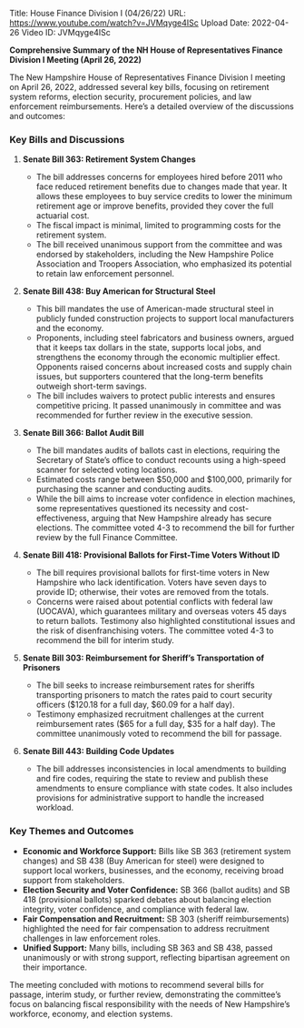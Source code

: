 Title: House Finance Division I (04/26/22)
URL: https://www.youtube.com/watch?v=JVMqyge4ISc
Upload Date: 2022-04-26
Video ID: JVMqyge4ISc

**Comprehensive Summary of the NH House of Representatives Finance Division I Meeting (April 26, 2022)**

The New Hampshire House of Representatives Finance Division I meeting on April 26, 2022, addressed several key bills, focusing on retirement system reforms, election security, procurement policies, and law enforcement reimbursements. Here’s a detailed overview of the discussions and outcomes:

### **Key Bills and Discussions**

1. **Senate Bill 363: Retirement System Changes**  
   - The bill addresses concerns for employees hired before 2011 who face reduced retirement benefits due to changes made that year. It allows these employees to buy service credits to lower the minimum retirement age or improve benefits, provided they cover the full actuarial cost.  
   - The fiscal impact is minimal, limited to programming costs for the retirement system.  
   - The bill received unanimous support from the committee and was endorsed by stakeholders, including the New Hampshire Police Association and Troopers Association, who emphasized its potential to retain law enforcement personnel.  

2. **Senate Bill 438: Buy American for Structural Steel**  
   - This bill mandates the use of American-made structural steel in publicly funded construction projects to support local manufacturers and the economy.  
   - Proponents, including steel fabricators and business owners, argued that it keeps tax dollars in the state, supports local jobs, and strengthens the economy through the economic multiplier effect. Opponents raised concerns about increased costs and supply chain issues, but supporters countered that the long-term benefits outweigh short-term savings.  
   - The bill includes waivers to protect public interests and ensures competitive pricing. It passed unanimously in committee and was recommended for further review in the executive session.  

3. **Senate Bill 366: Ballot Audit Bill**  
   - The bill mandates audits of ballots cast in elections, requiring the Secretary of State’s office to conduct recounts using a high-speed scanner for selected voting locations.  
   - Estimated costs range between $50,000 and $100,000, primarily for purchasing the scanner and conducting audits.  
   - While the bill aims to increase voter confidence in election machines, some representatives questioned its necessity and cost-effectiveness, arguing that New Hampshire already has secure elections. The committee voted 4-3 to recommend the bill for further review by the full Finance Committee.  

4. **Senate Bill 418: Provisional Ballots for First-Time Voters Without ID**  
   - The bill requires provisional ballots for first-time voters in New Hampshire who lack identification. Voters have seven days to provide ID; otherwise, their votes are removed from the totals.  
   - Concerns were raised about potential conflicts with federal law (UOCAVA), which guarantees military and overseas voters 45 days to return ballots. Testimony also highlighted constitutional issues and the risk of disenfranchising voters. The committee voted 4-3 to recommend the bill for interim study.  

5. **Senate Bill 303: Reimbursement for Sheriff’s Transportation of Prisoners**  
   - The bill seeks to increase reimbursement rates for sheriffs transporting prisoners to match the rates paid to court security officers ($120.18 for a full day, $60.09 for a half day).  
   - Testimony emphasized recruitment challenges at the current reimbursement rates ($65 for a full day, $35 for a half day). The committee unanimously voted to recommend the bill for passage.  

6. **Senate Bill 443: Building Code Updates**  
   - The bill addresses inconsistencies in local amendments to building and fire codes, requiring the state to review and publish these amendments to ensure compliance with state codes. It also includes provisions for administrative support to handle the increased workload.  

### **Key Themes and Outcomes**  
- **Economic and Workforce Support:** Bills like SB 363 (retirement system changes) and SB 438 (Buy American for steel) were designed to support local workers, businesses, and the economy, receiving broad support from stakeholders.  
- **Election Security and Voter Confidence:** SB 366 (ballot audits) and SB 418 (provisional ballots) sparked debates about balancing election integrity, voter confidence, and compliance with federal law.  
- **Fair Compensation and Recruitment:** SB 303 (sheriff reimbursements) highlighted the need for fair compensation to address recruitment challenges in law enforcement roles.  
- **Unified Support:** Many bills, including SB 363 and SB 438, passed unanimously or with strong support, reflecting bipartisan agreement on their importance.  

The meeting concluded with motions to recommend several bills for passage, interim study, or further review, demonstrating the committee’s focus on balancing fiscal responsibility with the needs of New Hampshire’s workforce, economy, and election systems.